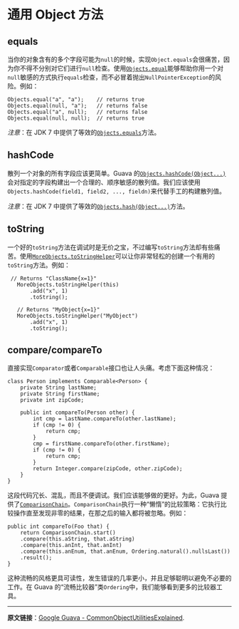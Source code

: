# 通用 Object 方法

## equals

当你的对象含有的多个字段可能为`null`的时候，实现`Object.equals`会很痛苦，因为你不得不分别对它们进行`null`检查。使用[`Objects.equal`](http://google.github.io/guava/releases/snapshot/api/docs/com/google/common/base/Objects.html#equal%28java.lang.Object,%20java.lang.Object%29)能够帮助你用一个对`null`敏感的方式执行`equals`检查，而不必冒着抛出`NullPointerException`的风险。例如：

```
Objects.equal("a", "a"); 	// returns true
Objects.equal(null, "a"); 	// returns false
Objects.equal("a", null); 	// returns false
Objects.equal(null, null);	// returns true
```

*注意*：在 JDK 7 中提供了等效的[`Objects.equals`](http://docs.oracle.com/javase/7/docs/api/java/util/Objects.html#equals%28java.lang.Object,%20java.lang.Object%29)方法。

## hashCode

散列一个对象的所有字段应该更简单。Guava 的[`Objects.hashCode(Object...)`](http://google.github.io/guava/releases/snapshot/api/docs/com/google/common/base/Objects.html#hashCode%28java.lang.Object...%29)会对指定的字段构建出一个合理的、顺序敏感的散列值。我们应该使用`Objects.hashCode(field1, field2, ..., fieldn)`来代替手工的构建散列值。

*注意*：在 JDK 7 中提供了等效的[`Objects.hash(Object...)`](http://docs.oracle.com/javase/7/docs/api/java/util/Objects.html#hash(java.lang.Object...))方法。

## toString

一个好的`toString`方法在调试时是无价之宝，不过编写`toString`方法却有些痛苦。使用[`MoreObjects.toStringHelper`](http://google.github.io/guava/releases/snapshot/api/docs/com/google/common/base/MoreObjects.html#toStringHelper%28java.lang.Object%29)可以让你非常轻松的创建一个有用的`toString`方法。例如：

```
 // Returns "ClassName{x=1}"
   MoreObjects.toStringHelper(this)
       .add("x", 1)
       .toString();

   // Returns "MyObject{x=1}"
   MoreObjects.toStringHelper("MyObject")
       .add("x", 1)
       .toString();
```

## compare/compareTo

直接实现`Comparator`或者`Comparable`接口也让人头痛。考虑下面这种情况：

```
class Person implements Comparable<Person> {
	private String lastName;
	private String firstName;
	private int zipCode;
  
	public int compareTo(Person other) {
	    int cmp = lastName.compareTo(other.lastName);
	    if (cmp != 0) {
		    return cmp;
	    }
	    cmp = firstName.compareTo(other.firstName);
	    if (cmp != 0) {
		    return cmp;
	    }
	    return Integer.compare(zipCode, other.zipCode);
	}
}
```
这段代码冗长、混乱，而且不便调试。我们应该能够做的更好。为此，Guava 提供了[`ComparisonChain`](http://google.github.io/guava/releases/snapshot/api/docs/com/google/common/collect/ComparisonChain.html)。`ComparisonChain`执行一种“懒惰”的比较策略：它执行比较操作直至发现非零的结果，在那之后的输入都将被忽略。例如：

```
public int compareTo(Foo that) {
	return ComparisonChain.start()
	.compare(this.aString, that.aString)
	.compare(this.anInt, that.anInt)
	.compare(this.anEnum, that.anEnum, Ordering.natural().nullsLast())
	.result();
}
```
这种流畅的风格更具可读性，发生错误的几率更小，并且足够聪明以避免不必要的工作。在 Guava 的“流畅比较器”类`Ordering`中，我们能够看到更多的比较器工具。

-------


**原文链接**：[Google Guava - CommonObjectUtilitiesExplained](https://github.com/google/guava/wiki/CommonObjectUtilitiesExplained).
